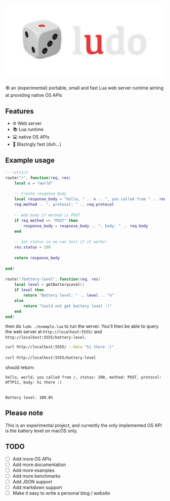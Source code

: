 # ![ludo logo](<ludo logo.png>)

🕸️ an (experimental) portable, small and fast Lua web server runtime aiming at providing native OS APIs

## Features

- 🌐 Web server
- 📚 Lua runtime
- 💻 native OS APIs
- 🚀 Blazingly fast (duh...)

## Example usage

```lua
-- !strict
route("/", function(req, res)
    local x = "world"

    -- Create response body
    local response_body = "hello, " .. x .. ", you called from " .. req.path .. ", status: " .. res.status .. ", method: " ..
    req.method .. ", protocol: " .. req.protocol

    -- Add body if method is POST
    if req.method == "POST" then
        response_body = response_body .. ", body: " .. req.body
    end

    -- Set status so we can test if it works!
    res.status = 299

    return response_body

end)

route("/battery-level", function(req, res)
    local level = getBatteryLevel()
    if level then
        return "Battery level: " .. level .. "%"
    else
        return "Could not get battery level :("
    end
end)


```

then do `ludo ./example.lua` to run the server. You'll then be able to query the web server at `http://localhost:5555/` and `http://localhost:5555/battery-level`.

```bash
curl http://localhost:5555/ --data "hi there :)"

curl http://localhost:5555/battery-level
```

should return:

```
hello, world, you called from /, status: 200, method: POST, protocol: HTTP11, body: hi there :)


Battery level: 100.0%
```

## Please note

This is an experimental project, and currently the only implemented OS API is the battery level on macOS only.

## TODO

- [ ] Add more OS APIs
- [ ] Add more documentation
- [ ] Add more examples
- [ ] Add more benchmarks
- [ ] Add JSON support
- [ ] Add markdown support
- [ ] Make it easy to write a personal blog / website